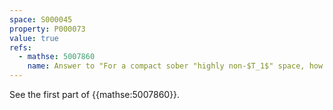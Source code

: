 ```yaml
---
space: S000045
property: P000073
value: true
refs:
  - mathse: 5007860
    name: Answer to "For a compact sober "highly non-$T_1$" space, how much "highly connectedness" is needed to imply it's a spectral space?"
---
```


See the first part of {{mathse:5007860}}.
